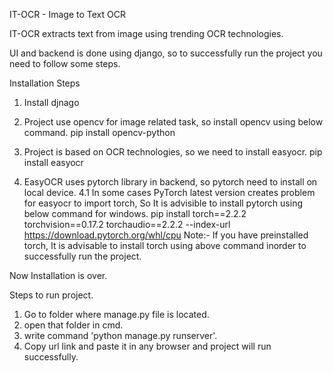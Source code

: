 IT-OCR - Image to Text OCR

IT-OCR extracts text from image using trending OCR technologies.

UI and backend is done using django, so to successfully run the project you need to follow some steps.

Installation Steps

1. Install djnago

2. Project use opencv for image related task, so install opencv using below command.
        pip install opencv-python

3. Project is based on OCR technologies, so we need to install easyocr.
     pip install easyocr

4. EasyOCR uses pytorch library in backend, so pytorch need to install on local device.
     4.1 In some cases PyTorch latest version creates problem for easyocr to import torch, So It is advisible to install pytorch using below command for windows.
           pip install torch==2.2.2 torchvision==0.17.2 torchaudio==2.2.2 --index-url https://download.pytorch.org/whl/cpu
    Note:- If you have preinstalled torch, It is advisable to install torch using above command inorder to successfully run the project.

Now Installation is over.

Steps to run project.

1. Go to folder where manage.py file is located.
2. open that folder in cmd.
3. write command 'python manage.py runserver'.
4. Copy url link and paste it in any browser and project will run successfully.
